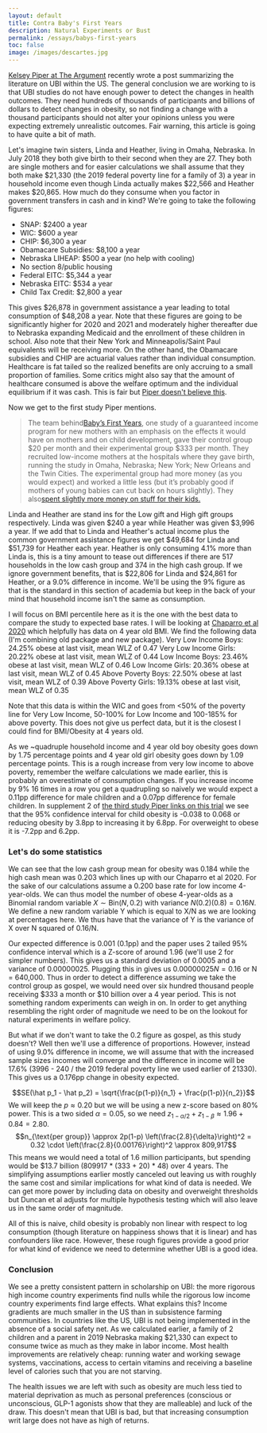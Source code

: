 ```yaml
---
layout: default
title: Contra Baby's First Years
description: Natural Experiments or Bust
permalink: /essays/babys-first-years
toc: false
image: /images/descartes.jpg
---
```


[Kelsey Piper at The Argument](https://www.theargumentmag.com/p/giving-people-money-helped-less-than) recently wrote a post summarizing the literature on UBI within the US. The general conclusion we are working to is that UBI studies do not have enough power to detect the changes in health outcomes. They need hundreds of thousands of participants and billions of dollars to detect changes in obesity, so not finding a change with a thousand participants should not alter your opinions unless you were expecting extremely unrealistic outcomes.  Fair warning, this article is going to have quite a bit of math.

Let's imagine twin sisters, Linda and Heather, living in Omaha, Nebraska. In July 2018 they both give birth to their second when they are 27. They both are single mothers and for easier calculations we shall assume that they both make $21,330 (the 2019 federal poverty line for a family of 3) a year in household income even though Linda actually makes $22,566 and Heather makes $20,865. How much do they consume when you factor in government transfers in cash and in kind? We're going to take the following figures:
- SNAP: $2400 a year
- WIC: $600 a year
- CHIP: $6,300 a year
- Obamacare Subsidies: $8,100 a year
- Nebraska LIHEAP: $500 a year (no help with cooling)
- No section 8/public housing
- Federal EITC: $5,344 a year
- Nebraska EITC: $534 a year
- Child Tax Credit: $2,800 a year

This gives $26,878 in government assistance a year leading to total consumption of $48,208 a year. Note that these figures are going to be significantly higher for 2020 and 2021 and moderately higher thereafter due to Nebraska expanding Medicaid and the enrollment of these children in school. Also note that their New York and Minneapolis/Saint Paul equivalents will be receiving more. On the other hand, the Obamacare subsidies and CHIP are actuarial values rather than individual consumption. Healthcare is fat tailed so the realized benefits are only accruing to a small proportion of families. Some critics might also say that the amount of healthcare consumed is above the welfare optimum and the individual equilibrium if it was cash. This is fair but [Piper doesn't believe this](https://x.com/KelseyTuoc/status/1958601155271094560).

Now we get to the first study Piper mentions. 

> The team behind[Baby’s First Years](https://pmc.ncbi.nlm.nih.gov/articles/PMC8487960/), one study of a guaranteed income program for new mothers with an emphasis on the effects it would have on mothers and on child development, gave their control group $20 per month and their experimental group $333 per month. They recruited low-income mothers at the hospitals where they gave birth, running the study in Omaha, Nebraska; New York; New Orleans and the Twin Cities. The experimental group had more money (as you would expect) and worked a little less (but it’s probably good if mothers of young babies can cut back on hours slightly). They also[spent slightly more money on stuff for their kids.](https://childandfamilypolicy.duke.edu/wp-content/uploads/2024/06/BFY-Monthly-Cash-Gift-Increases-Families-Investments-in-Young-Children.pdf)

Linda and Heather are stand ins for the Low gift and High gift groups respectively. Linda was given $240 a year while Heather was given $3,996 a year. If we add that to Linda and Heather's actual income plus the common government assistance figures we get $49,684 for Linda and $51,739 for Heather each year. Heather is only consuming 4.1% more than Linda is, this is a tiny amount to tease out differences if there are 517 households in the low cash group and 374 in the high cash group. If we ignore government benefits, that is $22,806 for Linda and $24,861 for Heather, or a 9.0% difference in income. We'll be using the 9% figure as that is the standard in this section of academia but keep in the back of your mind that household income isn't the same as consumption.

I will focus on BMI percentile here as it is the one with the best data to compare the study to expected base rates. I will be looking at [Chaparro et al 2020](https://pmc.ncbi.nlm.nih.gov/articles/PMC10195234/) which helpfully has data on 4 year old BMI. We find the following data (I'm combining old package and new package).
Very Low Income Boys: 24.25% obese at last visit, mean WLZ of 0.47
Very Low Income Girls: 20.22% obese at last visit, mean WLZ of 0.44
Low Income Boys: 23.46% obese at last visit, mean WLZ of 0.46
Low Income Girls: 20.36% obese at last visit, mean WLZ of 0.45
Above Poverty Boys: 22.50% obese at last visit, mean WLZ of 0.39
Above Poverty Girls: 19.13% obese at last visit, mean WLZ of 0.35

Note that this data is within the WIC and goes from <50% of the poverty line for Very Low Income, 50-100% for Low Income and 100-185% for above poverty. This does not give us perfect data, but it is the closest I could find for BMI/Obesity at 4 years old.

As we ~quadruple household income and 4 year old boy obesity goes down by 1.75 percentage points and 4 year old girl obesity goes down by 1.09 percentage points. This is a rough increase from very low income to above poverty, remember the welfare calculations we made earlier, this is probably an overestimate of consumption changes. If you increase income by 9% 16 times in a row you get a quadrupling so naively we would expect a 0.11pp difference for male children and a 0.07pp difference for female children. In supplement 2 of [the third study Piper links on this trial](https://jamanetwork.com/journals/jamapediatrics/fullarticle/2834896)  we see that the 95% confidence interval for child obesity is -0.038 to 0.068 or reducing obesity by 3.8pp to increasing it by 6.8pp. For overweight to obese it is -7.2pp and 6.2pp.

### Let's do some statistics

We can see that the low cash group mean for obesity was 0.184 while the high cash mean was 0.203 which lines up with our Chaparro et al 2020. For the sake of our calculations assume a 0.200 base rate for low income 4-year-olds. We can thus model the number of obese 4-year-olds as a Binomial random variable $X \sim \text{Bin}(N, 0.2)$ with variance $N(0.2)(0.8) = 0.16N$.  We define a new random variable Y which is equal to X/N as we are looking at percentages here. We thus have that the variance of Y is the variance of X over N squared of 0.16/N.

Our expected difference is 0.001 (0.1pp) and the paper uses 2 tailed 95% confidence interval which is a Z-score of around 1.96 (we'll use 2 for simpler numbers). This gives us a standard deviation of 0.0005 and a variance of 0.00000025. Plugging this in gives us $0.00000025N = 0.16$ or N = 640,000. Thus in order to detect a difference assuming we take the control group as gospel, we would need over six hundred thousand people receiving $333 a month or $10 billion over a 4 year period.  This is not something random experiments can weigh in on. In order to get anything resembling the right order of magnitude we need to be on the lookout for natural experiments in welfare policy.

But what if we don't want to take the 0.2 figure as gospel, as this study doesn't? Well then we'll use a difference of proportions. However, instead of using 9.0% difference in income, we will assume that with the increased sample sizes incomes will converge and the difference in income will be 17.6% (3996 - 240 / the 2019 federal poverty line we used earlier of 21330). This gives us a 0.176pp change in obesity expected.

$$SE(\hat p_1 - \hat p_2) = \sqrt{\frac{p(1-p)}{n_1} + \frac{p(1-p)}{n_2}}$$
We will keep the $p \approx 0.20$ but we will be using a new z-score based on 80% power. This is a two sided $\alpha = 0.05$, so we need $z_{1-\alpha/2} + z_{1 - \beta} \approx 1.96 + 0.84 = 2.80$.
$$n_{\text{per group}} \approx 2p(1-p) \left(\frac{2.8}{\delta}\right)^2 = 0.32 \cdot \left(\frac{2.8}{0.00176}\right)^2 \approx 809,917$$
This means we would need a total of 1.6 million participants, but spending would be $13.7 billion (809917 * (333 + 20) * 48) over 4 years. The simplifying assumptions earlier mostly canceled out leaving us with roughly the same cost and similar implications for what kind of data is needed. We can get more power by including data on obesity and overweight thresholds but Duncan et al adjusts for multiple hypothesis testing which will also leave us in the same order of magnitude.

All of this is naive, child obesity is probably non linear with respect to log consumption (though literature on happiness shows that it is linear) and has confounders like race. However, these rough figures provide a good prior for what kind of evidence we need to determine whether UBI is a good idea.


### Conclusion

We see a pretty consistent pattern in scholarship on UBI: the more rigorous high income country experiments find nulls while the rigorous low income country experiments find large effects. What explains this? Income gradients are much smaller in the US than in subsistence farming communities. In countries like the US, UBI is not being implemented in the absence of a social safety net.  As we calculated earlier, a family of 2 children and a parent in 2019 Nebraska making $21,330 can expect to consume twice as much as they make in labor income. Most health improvements are relatively cheap: running water and working sewage systems, vaccinations, access to certain vitamins and receiving a baseline level of calories such that you are not starving. 

The health issues we are left with such as obesity are much less tied to material deprivation as much as personal preferences (conscious or unconscious, GLP-1 agonists show that they are malleable) and luck of the draw. This doesn't mean that UBI is bad, but that increasing consumption writ large does not have as high of returns.
